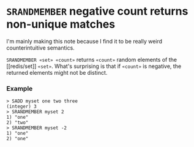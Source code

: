 # `SRANDMEMBER` negative count returns non-unique matches
I'm mainly making this note because I find it to be really weird counterintuitive semantics.

`SRANDMEMBER «set» «count»` returns `«count»` random elements of the [[redis/set]] `«set»`. What's surprising is that if `«count»` is negative, the returned elements might not be distinct.

### Example
```
> SADD myset one two three
(integer) 3
> SRANDMEMBER myset 2
1) "one"
2) "two"
> SRANDMEMBER myset -2
1) "one"
2) "one"
```
